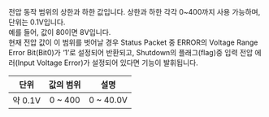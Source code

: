 전압 동작 범위의 상한과 하한 값입니다. 상한과 하한 각각 0~400까지 사용 가능하며, 단위는 0.1V입니다.  
예를 들어, 값이 80이면 8V입니다.  
현재 전압 값이 이 범위를 벗어날 경우 Status Packet 중 ERROR의 Voltage Range Error Bit(Bit0)가 ‘1’로 설정되어 반환되고, Shutdown의 플래그(flag)중 입력 전압 에러(Input Voltage Error)가 설정되어 있다면 기능이 발휘됩니다.

|단위|값의 범위|설명|
| :---: | :---: | :---: |
|약 0.1V|0 ~ 400|0 ~ 40.0V|
